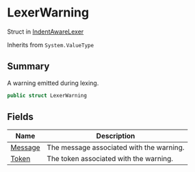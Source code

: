 # LexerWarning

Struct in [IndentAwareLexer](broken-reference)

Inherits from `System.ValueType`

## Summary

A warning emitted during lexing.

```csharp
public struct LexerWarning
```

## Fields

| Name                                                              | Description                              |
| ----------------------------------------------------------------- | ---------------------------------------- |
| [Message](yarn.compiler.indentawarelexer.lexerwarning.message.md) | The message associated with the warning. |
| [Token](yarn.compiler.indentawarelexer.lexerwarning.token.md)     | The token associated with the warning.   |
